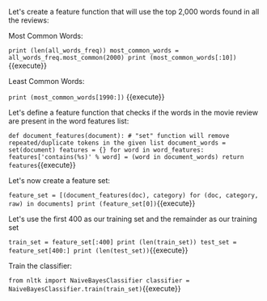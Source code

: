
Let's create a feature function that will use the top 2,000 words found in all the reviews:

Most Common Words:

`print (len(all_words_freq))
most_common_words = all_words_freq.most_common(2000)
print (most_common_words[:10])`{{execute}}

Least Common Words:

`print (most_common_words[1990:])` {{execute}}

Let's define a feature function that checks if the words in the movie review are present in
the word features list:

`def document_features(document):
    # "set" function will remove repeated/duplicate tokens in the given list
    document_words = set(document)
    features = {}
    for word in word_features:
        features['contains(%s)' % word] = (word in document_words)
    return features`{{execute}}
    
Let's now create a feature set:

`feature_set = [(document_features(doc), category) for (doc, category, raw) in documents]
print (feature_set[0])`{{execute}}

Let's use the first 400 as our training set and the remainder as our training set

`train_set = feature_set[:400]
print (len(train_set))
test_set = feature_set[400:]
print (len(test_set))`{{execute}}

Train the classifier:

`from nltk import NaiveBayesClassifier
classifier = NaiveBayesClassifier.train(train_set)`{{execute}}



